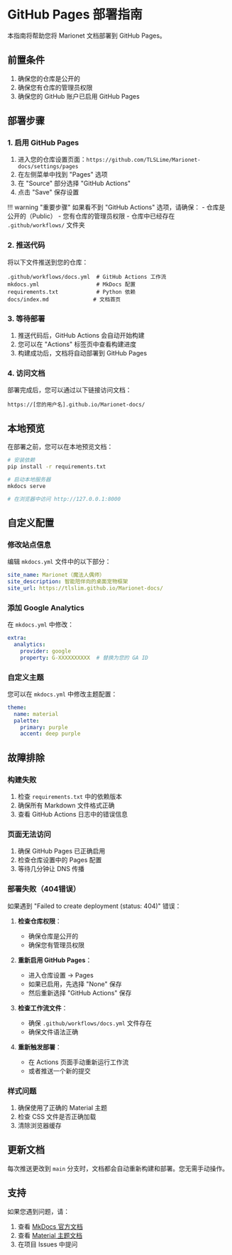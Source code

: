 # GitHub Pages 部署指南

本指南将帮助您将 Marionet 文档部署到 GitHub Pages。

## 前置条件

1. 确保您的仓库是公开的
2. 确保您有仓库的管理员权限
3. 确保您的 GitHub 账户已启用 GitHub Pages

## 部署步骤

### 1. 启用 GitHub Pages

1. 进入您的仓库设置页面：`https://github.com/TLSLime/Marionet-docs/settings/pages`
2. 在左侧菜单中找到 "Pages" 选项
3. 在 "Source" 部分选择 "GitHub Actions"
4. 点击 "Save" 保存设置

!!! warning "重要步骤"
    如果看不到 "GitHub Actions" 选项，请确保：
    - 仓库是公开的（Public）
    - 您有仓库的管理员权限
    - 仓库中已经存在 `.github/workflows/` 文件夹

### 2. 推送代码

将以下文件推送到您的仓库：

```
.github/workflows/docs.yml  # GitHub Actions 工作流
mkdocs.yml                  # MkDocs 配置
requirements.txt            # Python 依赖
docs/index.md              # 文档首页
```

### 3. 等待部署

1. 推送代码后，GitHub Actions 会自动开始构建
2. 您可以在 "Actions" 标签页中查看构建进度
3. 构建成功后，文档将自动部署到 GitHub Pages

### 4. 访问文档

部署完成后，您可以通过以下链接访问文档：

```
https://[您的用户名].github.io/Marionet-docs/
```

## 本地预览

在部署之前，您可以在本地预览文档：

```bash
# 安装依赖
pip install -r requirements.txt

# 启动本地服务器
mkdocs serve

# 在浏览器中访问 http://127.0.0.1:8000
```

## 自定义配置

### 修改站点信息

编辑 `mkdocs.yml` 文件中的以下部分：

```yaml
site_name: Marionet（魔法人偶师）
site_description: 智能陪伴向的桌面宠物框架
site_url: https://tlslim.github.io/Marionet-docs/
```

### 添加 Google Analytics

在 `mkdocs.yml` 中修改：

```yaml
extra:
  analytics:
    provider: google
    property: G-XXXXXXXXXX  # 替换为您的 GA ID
```

### 自定义主题

您可以在 `mkdocs.yml` 中修改主题配置：

```yaml
theme:
  name: material
  palette:
    primary: purple
    accent: deep purple
```

## 故障排除

### 构建失败

1. 检查 `requirements.txt` 中的依赖版本
2. 确保所有 Markdown 文件格式正确
3. 查看 GitHub Actions 日志中的错误信息

### 页面无法访问

1. 确保 GitHub Pages 已正确启用
2. 检查仓库设置中的 Pages 配置
3. 等待几分钟让 DNS 传播

### 部署失败（404错误）

如果遇到 "Failed to create deployment (status: 404)" 错误：

1. **检查仓库权限**：
   - 确保仓库是公开的
   - 确保您有管理员权限

2. **重新启用 GitHub Pages**：
   - 进入仓库设置 → Pages
   - 如果已启用，先选择 "None" 保存
   - 然后重新选择 "GitHub Actions" 保存

3. **检查工作流文件**：
   - 确保 `.github/workflows/docs.yml` 文件存在
   - 确保文件语法正确

4. **重新触发部署**：
   - 在 Actions 页面手动重新运行工作流
   - 或者推送一个新的提交

### 样式问题

1. 确保使用了正确的 Material 主题
2. 检查 CSS 文件是否正确加载
3. 清除浏览器缓存

## 更新文档

每次推送更改到 `main` 分支时，文档都会自动重新构建和部署。您无需手动操作。

## 支持

如果您遇到问题，请：

1. 查看 [MkDocs 官方文档](https://www.mkdocs.org/)
2. 查看 [Material 主题文档](https://squidfunk.github.io/mkdocs-material/)
3. 在项目 Issues 中提问
